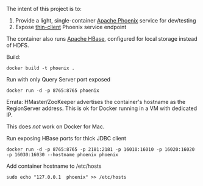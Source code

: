 The intent of this project is to:

1. Provide a light, single-container [Apache Phoenix](http://phoenix.apache.org/) service for dev/testing
2. Expose [thin-client](http://phoenix.apache.org/server.html) Phoenix service endpoint

The container also runs [Apache HBase](http://hbase.apache.org/), configured for local storage instead of HDFS.

Build:
```
docker build -t phoenix .
```

Run with only Query Server port exposed
```
docker run -d -p 8765:8765 phoenix
```

Errata:
HMaster/ZooKeeper advertises the container's hostname as the RegionServer address. This is ok for Docker running in a VM with dedicated IP.

This does *not* work on Docker for Mac.

Run exposing HBase ports for thick JDBC client
```
docker run -d -p 8765:8765 -p 2181:2181 -p 16010:16010 -p 16020:16020 -p 16030:16030 --hostname phoenix phoenix
```

Add container hostname to /etc/hosts
```
sudo echo "127.0.0.1  phoenix" >> /etc/hosts
```
